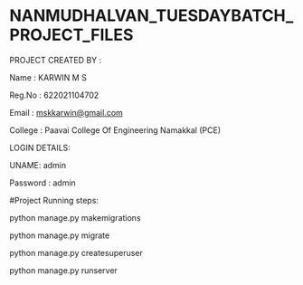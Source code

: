 # NANMUDHALVAN_TUESDAYBATCH_PROJECT_FILES

PROJECT CREATED BY : 

Name : KARWIN M S

Reg.No : 622021104702

Email : mskkarwin@gmail.com

College : Paavai College Of Engineering Namakkal (PCE)

LOGIN DETAILS:

UNAME: admin

Password : admin

#Project Running steps:

python manage.py makemigrations

python manage.py migrate

python manage.py createsuperuser

python manage.py runserver

